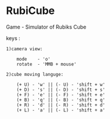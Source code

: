 # RubiCube

Game - Simulator of Rubiks Cube

keys :

    1)camera view:
    
        mode    - 'o'
        rotate  - 'MMB + mouse'
        
    2)cube moving languge:
    
        (+ U) - 'w' || (- U) - 'shift + w'
        (+ D) - 's' || (- D) - 'shift + s'
        (+ F) - 'e' || (- F) - 'shift + e'
        (+ B) - 'q' || (- B) - 'shift + q'
        (+ R) - 'd' || (- R) - 'shift + d'
        (+ L) - 'a' || (- L) - 'shift + a'